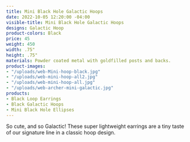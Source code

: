 ```yaml
---
title: Mini Black Hole Galactic Hoops
date: 2022-10-05 12:20:00 -04:00
visible-title: Mini Black Hole Galactic Hoops
designs: Galactic Hoop
product-colors: Black
price: 45
weight: 450
width: .75"
height: .75"
materials: Powder coated metal with goldfilled posts and backs.
product-images:
- "/uploads/web-Mini-hoop-black.jpg"
- "/uploads/web-mini-hoop-all2.jpg"
- "/uploads/web-mini-hoop-all.jpg"
- "/uploads/web-archer-mini-galactic.jpg"
products:
- Black Loop Earrings
- Black Galactic Hoops
- Mini Black Hole Ellipses
---
```


So cute, and so Galactic! These super lightweight earrings are a tiny taste of our signature line in a classic hoop design. 